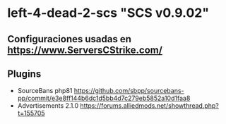 # left-4-dead-2-scs "SCS v0.9.02"
## Configuraciones usadas en https://www.ServersCStrike.com/
## Plugins
- SourceBans php81 https://github.com/sbpp/sourcebans-pp/commit/e3e8ff144b6dc1d5bb4d7c279eb5852a10d1faa8
- Advertisements 2.1.0 https://forums.alliedmods.net/showthread.php?t=155705